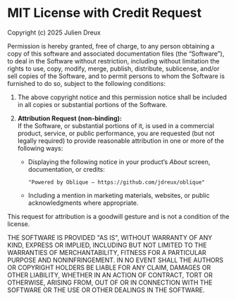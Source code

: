 MIT License with Credit Request  
===============================

Copyright (c) 2025 Julien Dreux

Permission is hereby granted, free of charge, to any person obtaining a copy of this software and associated documentation files (the “Software”), to deal in the Software without restriction, including without limitation the rights to use, copy, modify, merge, publish, distribute, sublicense, and/or sell copies of the Software, and to permit persons to whom the Software is furnished to do so, subject to the following conditions:

1. The above copyright notice and this permission notice shall be included in all copies or substantial portions of the Software.  

2. **Attribution Request (non-binding):**  
   If the Software, or substantial portions of it, is used in a commercial product, service, or public performance, you are requested (but not legally required) to provide reasonable attribution in one or more of the following ways:
   - Displaying the following notice in your product’s *About* screen, documentation, or credits:  

     ```
     "Powered by Oblique – https://github.com/jdreux/oblique"
     ```

   - Including a mention in marketing materials, websites, or public acknowledgments where appropriate.

This request for attribution is a goodwill gesture and is not a condition of the license.

THE SOFTWARE IS PROVIDED "AS IS", WITHOUT WARRANTY OF ANY KIND, EXPRESS OR IMPLIED, INCLUDING BUT NOT LIMITED TO THE WARRANTIES OF MERCHANTABILITY, FITNESS FOR A PARTICULAR PURPOSE AND NONINFRINGEMENT. IN NO EVENT SHALL THE AUTHORS OR COPYRIGHT HOLDERS BE LIABLE FOR ANY CLAIM, DAMAGES OR OTHER LIABILITY, WHETHER IN AN ACTION OF CONTRACT, TORT OR OTHERWISE, ARISING FROM, OUT OF OR IN CONNECTION WITH THE SOFTWARE OR THE USE OR OTHER DEALINGS IN THE SOFTWARE.
